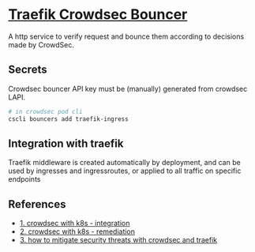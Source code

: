 # [Traefik Crowdsec Bouncer](https://github.com/fbonalair/traefik-crowdsec-bouncer)

A http service to verify request and bounce them according to decisions made by CrowdSec.

## Secrets

Crowdsec bouncer API key must be (manually) generated from crowdsec LAPI.

```sh
# in crowdsec pod cli
cscli bouncers add traefik-ingress
```

## Integration with traefik

Traefik middleware is created automatically by deployment, and can be used by ingresses and ingressroutes,
or applied to all traffic on specific endpoints

## References

- [1. crowdsec with k8s - integration](https://crowdsec.net/blog/kubernetes-crowdsec-integration/)
- [2. crowdsec with k8s - remediation](https://crowdsec.net/blog/kubernetes-crowdsec-integration-remediation/)
- [3. how to mitigate security threats with crowdsec and traefik](https://www.crowdsec.net/blog/how-to-mitigate-security-threats-with-crowdsec-and-traefik)

